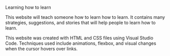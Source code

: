 Learning how to learn

This website will teach someone how to learn how to learn. It contains many strategies, suggestions, and stories that will help people to learn how to learn.

This website was created with HTML and CSS files using Visual Studio Code.
Techniques used include animations, flexbox, and visual changes when the cursor hovers over links.
